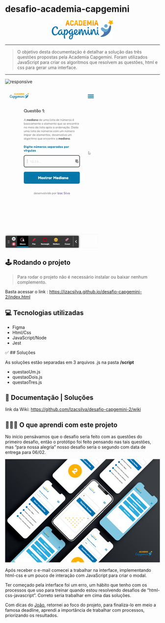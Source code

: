 # desafio-academia-capgemini

<center><img src="./Imagens/logo-capgemini-README.png"></center>

---
> O objetivo desta documentação é detalhar a solução das três questões propostas pela Academia Capgemini. Foram utilizados JavaScript para criar os algoritmos que resolvem as questões, html e css para gerar uma interface.

---

![responsive](./Imagens/Desafio%20de%20Programa%C3%A7%C3%A3o%20-%20Capgemini.gif)

![testAplication](./Imagens/Desafio%20de%20Programa%C3%A7%C3%A3o%20-%20test%20aplica%C3%A7%C3%A3o.gif)

## 🕹 Rodando o projeto

> Para rodar o projeto não é necessário instalar ou baixar nenhum complemento.

Basta acessar o link : https://izacsilva.github.io/desafio-capgemini-2/index.html

## 💻 Tecnologias utilizadas

- Figma 
- Html/Css
- JavaScript/Node
- Jest

✅ ## Soluções

As soluções estão separadas em 3 arquivos .js na pasta **/script**

- questaoUm.js
- questaoDois.js
- questaoTres.js

## 📖 Documentação | Soluções

link da Wiki: https://github.com/Izacsilva/desafio-capgemini-2/wiki

## 👨🏾‍🏫 O que aprendi com este projeto

No início pensávamos que o desafio seria feito com as questões do primeiro desafio, então o protótipo foi feito pensando nas tais questões, mas “para nossa alegria” nosso desafio seria o segundo com data de entrega para 06/02.

![interface](./Imagens/UI%20-%20design%20figma.png)

Após receber o e-mail comecei a trabalhar na interface, implementando html-css e um pouco de interação com JavaScript para criar o modal.

Ter começado pela interface foi um erro, um hábito que tenho com os processos que uso para treinar quando estou resolvendo desafios de “html-css-javascript”. Correto seria trabalhar em cima das soluções.

Com dicas do [João](https://github.com/jobafi), retornei ao foco do projeto, para finaliza-lo em meio a famosa deadline, aprendi a importância de trabalhar com processos, priorizando os resultados.




